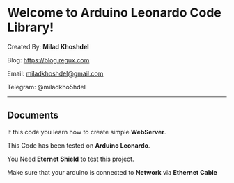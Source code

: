 Welcome to Arduino Leonardo Code Library!
===================

Created By: **Milad Khoshdel**

Blog: https://blog.regux.com

Email: miladkhoshdel@gmail.com

Telegram: @miladkho5hdel 


----------

Documents
-------------

It this code you learn how to create simple **WebServer**.

This Code has been tested on **Arduino Leonardo**. 

You Need **Eternet Shield** to test this project.

Make sure that your arduino is connected to **Network** via **Ethernet Cable**
